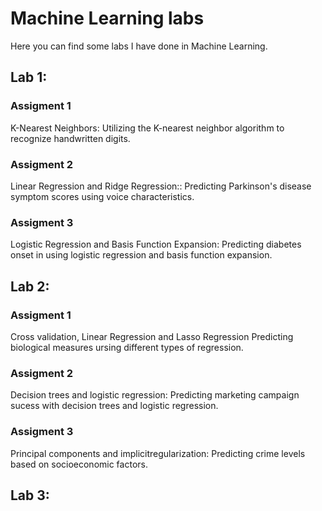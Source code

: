 # Machine Learning labs

Here you can find some labs I have done in Machine Learning.

## Lab 1: 
### Assigment 1
K-Nearest Neighbors:
Utilizing the K-nearest neighbor algorithm to recognize handwritten digits.

### Assigment 2
Linear Regression and Ridge Regression::
Predicting Parkinson's disease symptom scores using voice characteristics.

### Assigment 3
Logistic Regression and Basis Function Expansion:
Predicting diabetes onset in using logistic regression and basis function expansion.

## Lab 2: 
### Assigment 1
Cross validation, Linear Regression and Lasso Regression
Predicting biological measures ursing different types of regression.

### Assigment 2
Decision trees and logistic regression: 
Predicting marketing campaign sucess with decision trees and logistic regression.

### Assigment 3
Principal components and implicitregularization:
Predicting crime levels based on socioeconomic factors.

## Lab 3: 